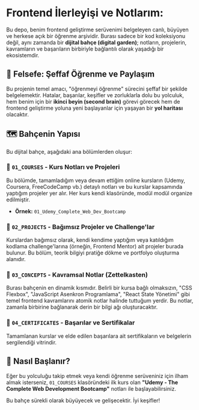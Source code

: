 # Frontend İlerleyişi ve Notlarım:
Bu depo, benim frontend geliştirme serüvenimi belgeleyen canlı, büyüyen ve herkese açık bir öğrenme arşividir. Burası sadece bir kod koleksiyonu değil, aynı zamanda bir **dijital bahçe (digital garden)**; notların, projelerin, kavramların ve başarıların birbiriyle bağlantılı olarak yaşadığı bir ekosistemdir.

## 🌱 Felsefe: Şeffaf Öğrenme ve Paylaşım

Bu projenin temel amacı, "öğrenmeyi öğrenme" sürecini şeffaf bir şekilde belgelemektir. Hatalar, başarılar, keşifler ve zorluklarla dolu bu yolculuk, hem benim için bir **ikinci beyin (second brain)** görevi görecek hem de frontend geliştirme yoluna yeni başlayanlar için yaşayan bir **yol haritası** olacaktır.

## 🗺️ Bahçenin Yapısı

Bu dijital bahçe, aşağıdaki ana bölümlerden oluşur:

### 📂 `01_COURSES` - Kurs Notları ve Projeleri
Bu bölümde, tamamladığım veya devam ettiğim online kursların (Udemy, Coursera, FreeCodeCamp vb.) detaylı notları ve bu kurslar kapsamında yaptığım projeler yer alır. Her kurs kendi klasöründe, modül modül organize edilmiştir.

*   **Örnek:** `01_Udemy_Complete_Web_Dev_Bootcamp`

### 📂 `02_PROJECTS` - Bağımsız Projeler ve Challenge'lar
Kurslardan bağımsız olarak, kendi kendime yaptığım veya katıldığım kodlama challenge'larına (örneğin, Frontend Mentor) ait projeler burada bulunur. Bu bölüm, teorik bilgiyi pratiğe dökme ve portfolyo oluşturma alanıdır.

### 📂 `03_CONCEPTS` - Kavramsal Notlar (Zettelkasten)
Burası bahçenin en dinamik kısmıdır. Belirli bir kursa bağlı olmaksızın, "CSS Flexbox", "JavaScript Asenkron Programlama", "React State Yönetimi" gibi temel frontend kavramlarını atomik notlar halinde tuttuğum yerdir. Bu notlar, zamanla birbirine bağlanarak derin bir bilgi ağı oluşturacaktır.

### 📂 `04_CERTIFICATES` - Başarılar ve Sertifikalar
Tamamlanan kurslar ve elde edilen başarılara ait sertifikaların ve belgelerin sergilendiği vitrindir.

## 🚀 Nasıl Başlanır?

Eğer bu yolculuğu takip etmek veya kendi öğrenme serüveniniz için ilham almak isterseniz, `01_COURSES` klasöründeki ilk kurs olan **"Udemy - The Complete Web Development Bootcamp"** notları ile başlayabilirsiniz.

Bu bahçe sürekli olarak büyüyecek ve gelişecektir. İyi keşifler!

